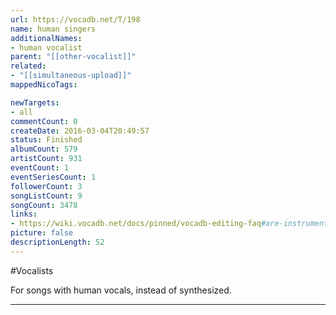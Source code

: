 ```yaml
---
url: https://vocadb.net/T/198
name: human singers
additionalNames: 
- human vocalist
parent: "[[other-vocalist]]"
related:
- "[[simultaneous-upload]]"
mappedNicoTags:

newTargets:
- all
commentCount: 0
createDate: 2016-03-04T20:49:57
status: Finished
albumCount: 579
artistCount: 931
eventCount: 1
eventSeriesCount: 1
followerCount: 3
songListCount: 9
songCount: 3478
links: 
- https://wiki.vocadb.net/docs/pinned/vocadb-editing-faq#are-instrumentalhuman-sung-songs-allowed-on-vocadb
picture: false
descriptionLength: 52
---
```


#Vocalists

For songs with human vocals, instead of synthesized.

---

